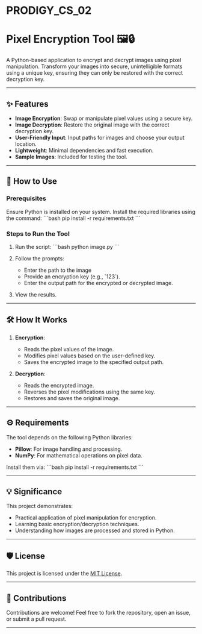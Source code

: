 # PRODIGY_CS_02

# Pixel Encryption Tool 🖼️🔒

A Python-based application to encrypt and decrypt images using pixel manipulation. Transform your images into secure, unintelligible formats using a unique key, ensuring they can only be restored with the correct decryption key.

---

## ✨ Features
- **Image Encryption**: Swap or manipulate pixel values using a secure key.
- **Image Decryption**: Restore the original image with the correct decryption key.
- **User-Friendly Input**: Input paths for images and choose your output location.
- **Lightweight**: Minimal dependencies and fast execution.
- **Sample Images**: Included for testing the tool.

---

## 🚀 How to Use

### Prerequisites
Ensure Python is installed on your system. Install the required libraries using the command:
\`\`\`bash
pip install -r requirements.txt
\`\`\`

### Steps to Run the Tool

1. Run the script:
   \`\`\`bash
   python image.py
   \`\`\`

2. Follow the prompts:
   - Enter the path to the image 
   - Provide an encryption key (e.g., \`123\`).
   - Enter the output path for the encrypted or decrypted image.

3. View the results.
   
---

## 🛠️ How It Works
1. **Encryption**:
   - Reads the pixel values of the image.
   - Modifies pixel values based on the user-defined key.
   - Saves the encrypted image to the specified output path.

2. **Decryption**:
   - Reads the encrypted image.
   - Reverses the pixel modifications using the same key.
   - Restores and saves the original image.

---

## ⚙️ Requirements
The tool depends on the following Python libraries:
- **Pillow**: For image handling and processing.
- **NumPy**: For mathematical operations on pixel data.

Install them via:
\`\`\`bash
pip install -r requirements.txt
\`\`\`

---


## 💡 Significance
This project demonstrates:
- Practical application of pixel manipulation for encryption.
- Learning basic encryption/decryption techniques.
- Understanding how images are processed and stored in Python.

---

## 🛡️ License
This project is licensed under the [MIT License](LICENSE).

---

## 🤝 Contributions
Contributions are welcome! Feel free to fork the repository, open an issue, or submit a pull request.

---


